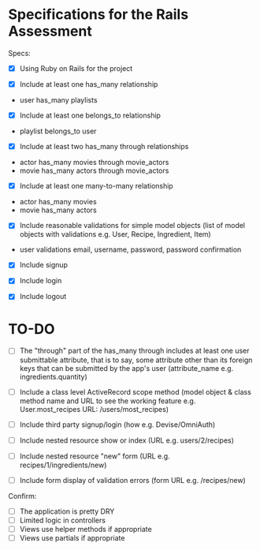 # Specifications for the Rails Assessment

Specs:
- [x] Using Ruby on Rails for the project

- [x] Include at least one has_many relationship
* user has_many playlists

- [x] Include at least one belongs_to relationship
* playlist belongs_to user

- [x] Include at least two has_many through relationships
* actor has_many movies through movie_actors
* movie has_many actors through movie_actors

- [x] Include at least one many-to-many relationship
* actor has_many movies
* movie has_many actors

- [x] Include reasonable validations for simple model objects (list of model objects with validations e.g. User, Recipe, Ingredient, Item)
* user validations email, username, password, password confirmation

- [x] Include signup
- [x] Include login
- [x] Include logout


# TO-DO

- [ ] The "through" part of the has_many through includes at least one user submittable attribute, that is to say, some attribute other than its foreign keys that can be submitted by the app's user (attribute_name e.g. ingredients.quantity)

- [ ] Include a class level ActiveRecord scope method (model object & class method name and URL to see the working feature e.g. User.most_recipes URL: /users/most_recipes)

- [ ] Include third party signup/login (how e.g. Devise/OmniAuth)

- [ ] Include nested resource show or index (URL e.g. users/2/recipes)

- [ ] Include nested resource "new" form (URL e.g. recipes/1/ingredients/new)

- [ ] Include form display of validation errors (form URL e.g. /recipes/new)

Confirm:
- [ ] The application is pretty DRY
- [ ] Limited logic in controllers
- [ ] Views use helper methods if appropriate
- [ ] Views use partials if appropriate
